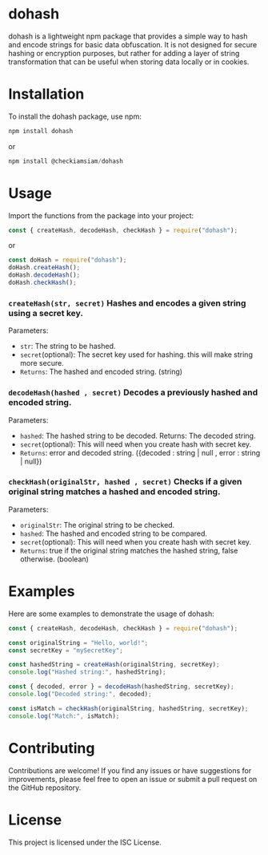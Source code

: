 # dohash

dohash is a lightweight npm package that provides a simple way to hash and encode strings for basic data obfuscation. It is not designed for secure hashing or encryption purposes, but rather for adding a layer of string transformation that can be useful when storing data locally or in cookies.


# Installation

To install the dohash package, use npm:

```javascript
npm install dohash
```

or

```javascript
npm install @checkiamsiam/dohash
```

# Usage

Import the functions from the package into your project:

```javascript
const { createHash, decodeHash, checkHash } = require("dohash");
```

or

```javascript
const doHash = require("dohash");
doHash.createHash();
doHash.decodeHash();
doHash.checkHash();
```

### `createHash(str, secret)` Hashes and encodes a given string using a secret key.

Parameters:

- `str`: The string to be hashed.
- `secret`(optional): The secret key used for hashing. this will make string more secure.
- `Returns`: The hashed and encoded string. (string)

### `decodeHash(hashed , secret)` Decodes a previously hashed and encoded string.

Parameters:

- `hashed`: The hashed string to be decoded.
  Returns: The decoded string.
- `secret`(optional): This will need when you create hash with secret key.
- `Returns`: error and decoded string. ({decoded : string | null , error : string | null})

### `checkHash(originalStr, hashed , secret)` Checks if a given original string matches a hashed and encoded string.

Parameters:

- `originalStr`: The original string to be checked.
- `hashed`: The hashed and encoded string to be compared.
- `secret`(optional): This will need when you create hash with secret key.
- `Returns`: true if the original string matches the hashed string, false otherwise. (boolean)

# Examples

Here are some examples to demonstrate the usage of dohash:

```javascript
const { createHash, decodeHash, checkHash } = require("dohash");

const originalString = "Hello, world!";
const secretKey = "mySecretKey";

const hashedString = createHash(originalString, secretKey);
console.log("Hashed string:", hashedString);

const { decoded, error } = decodeHash(hashedString, secretKey);
console.log("Decoded string:", decoded);

const isMatch = checkHash(originalString, hashedString, secretKey);
console.log("Match:", isMatch);
```

# Contributing

Contributions are welcome! If you find any issues or have suggestions for improvements, please feel free to open an issue or submit a pull request on the GitHub repository.

# License

This project is licensed under the ISC License.
